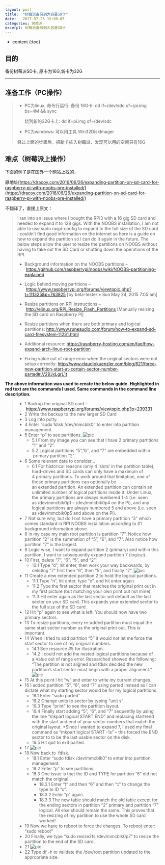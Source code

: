 ```yaml
---
layout: post
title:  "树莓派备份到大容量SD卡"
date:   2017-07-25 19:06:05
categories: 树莓派
excerpt: 树莓派备份到大容量SD卡
---
```


* content
{:toc}


## 目的

备份树莓派SD卡, 原卡为16G,新卡为32G

---

## 准备工作（PC操作）

> * PC为linux, 命令行运行:
>      备份 16G卡: dd if=/dev/sdc of=/pi.img bs=4M && sync
>
>      烧到新的32G卡上:  dd if=pi.img of=/dev/sdc
> * PC为windows:
>      可以用工具  Win32DiskImager   
>   
>
>  经过上面的步骤后，把新卡插入树莓派，发现可以用的空间只有16G

## 难点（树莓派上操作）

下面的例子是在国外一个网站上找的，

原地址[https://dracoy.com/2016/06/26/expanding-partition-on-sd-card-for-raspberry-pi-with-noobs-pre-installed/](https://dracoy.com/2016/06/26/expanding-partition-on-sd-card-for-raspberry-pi-with-noobs-pre-installed/)

不翻译了，直接上原文：

> I ran into an issue where I bought the RPI3 with a 16 gig SD card and needed to expand it to 128 gigs. With the NOOBS installation, I am not able to use sudo raspi-config to expand to the full size of the SD card. I couldn’t find good information on the internet so here is a guide on how to expand the partition so I can do it again in the future. The below steps allow the user to resize the partitions on NOOBS without having to take out the SD Card or shutting down the operations of the RPI.
> 
> * Background information on the NOOBS partitions – https://github.com/raspberrypi/noobs/wiki/NOOBS-partitioning-explained
> 
> * Logic behind moving partitions – https://www.raspberrypi.org/forums/viewtopic.php?t=111325&p=763825 [by beta-tester » Sun May 24, 2015 7:05 am]
>
> * Resize partitions on RPI instructions – http://elinux.org/RPi_Resize_Flash_Partitions [Manually resizing the SD card on Raspberry Pi]
>
> * Resize partitions when there are both primary and logical partitions: http://www.runeaudio.com/forum/how-to-expand-sd-card-filesystem-t1231.html
>
> * Additional resource: https://raspberry-hosting.com/en/faq/how-expand-arch-linux-root-partition
>
> * Fixing value out of range error when the original sectors were not setup correctly: http://www.claudiokuenzler.com/blog/621/force-new-partition-start-at-certain-sector-number-parted#.V29JxLgrL1t

**The above information was used to create the below guide. Highlighted in red text are the commands I used. Same commands in the command line description.**

>
> * 1 Backup the original SD card – https://www.raspberrypi.org/forums/viewtopic.php?p=239331
> * 2 Write the backup to the new larger SD Card
> * 3 Log into putty.
> * 4 Enter “sudo fdisk /dev/mmcblk0” to enter into partition management.
> * 5 Enter “p” to see partitions. 
>   ![pic](/css/pics/p2017-0726-01.png)
>    *  5.1 From my image you can see that I have 2 primary partitions “1” and “2”.
>    *  5.2 Logical partitions “5”,”6″, and “7” are embedded within  primary partition “2”.
> * 6 Some relevant data to consider…
>    * 6.1 For historical reasons (only 4 ‘slots’ in the partition table), hard-drives and SD cards can only have a maximum of 4 primary partitions. To work around that limitation, one of those primary partitions can optionally be an extended partition. An extended partition can contain an unlimited number of logical partitions inside it. Under Linux, the primary partitions are always numbered 1-4 (i.e. seen as /dev/mmcblk0p1 – /dev/mmcblk0p4 on the Pi), and any logical partitions are always numbered 5 and above (i.e. seen as /dev/mmcblk0p5 and above on the Pi).
> * 7  Not sure why, but do I not have a primary partition “3” which comes standard in RPI NOOBS installation according to #1 background information above.
> * 8 In my case my main root partition is partition “7”. Notice how partition “2” is the summation of “5”, “6”, and “7”. Also notice how partition “7” is the largest.
> * 9 Logic wise, I want to expand partition 2 (primary) and within this partition, I want to subsequently expand partition 7 (logical).
> * 10 First, delete “7”, “6”, “5”, and “2”:
>    * 10.1 Type “d”, hit enter, then work your way backwards, by deleting “7” first then “6”, then “5”, and finally “2”.
>     ![pic](/css/pics/p2017-0726-02.png)
> * 11 Create a new extended partition 2 to hold the logical partitions.
>    * 11.1 Type “n”, hit enter, type “e”, and hit enter again.
>    * 11.2 Type the first sector that matches the original print out in my first picture (but matching your own print out not mine).
>    * 11.3 Hit enter again as the last sector will default as the last sector on your SD card. This expands your extended sector to the full size of the SD card.
> * 12 Hit “p” again to see what is left. You should now have two primary sectors.
> * 13 To resize partitions, every re-added partition must equal the same start sector number as the original print out. This is important.
> * 14 When I tried to add partition “5” it would not let me force the start sector to one of my original numbers.
>    * 14.1 See resource #5 for illustration.
>    * 14.2 I could not add the nested logical partitions because of a Value out of range error. Researched showed the following: “The partition is not aligned and fdisk decided the new partition’s start sector must begin with a proper alignment.”
>    ![pic](/css/pics/p2017-0726-03.png)
> * 15 At this point I hit “w” and enter to write my current changes.
> * 16 I added partition “5”, “6”, and “7” using parted instead as I can dictate what my starting sector would be for my logical partitions.
>    * 16.1 Enter “sudo parted”
>    * 16.2 Change units to sector by typing “unit s”
>    * 16.3 Type “print” to see the partition layout.
>    * 16.4 Finally start adding “5”, “6”, and “7” sequentlly by using the line “mkpart logical START END” and replacing start/end with the start and end of your sector numbers that match the original layout.
>       *Since I wanted to expand 7, I used my final command as “mkpart logical START -1s” – this forced the END sector to to be the last usable sector on the disk.
>    * 16.5 Hit quit to exit parted.
> * 17 
>    ![pic](/css/pics/p2017-0726-04.png) 
> * 18 Now back to  fdisk.
>    * 18.1 Enter “sudo fdisk /dev/mmcblk0” to enter into partition management.
>    * 18.2 Enter “p” to see partitions.
>    * 18.3 One issue is that the ID and TYPE for partition “6” did not match the original.
>       * 18.3.1 Enter “t” and then “6” and then “c” to change the type to ID “c”.
>       * 18.3.2 Enter “p” again. 
>       * 18.3.3 The new table should match the old table except for the ending sectors in partition “2” primary and partition “7” logical. All else should remain the same. This proves that the resizing of my partition to use the whole SD card worked!
> * 19 Now we have to reboot to force the changes. To reboot enter: “sudo reboot”
> * 20 Finally, we type “sudo resize2fs /dev/mmcblk0p7” to resize the partition to the end of the SD card. 
> * 21
>  ![pic](/css/pics/p2017-0726-05.png)
> * 22 Type df -h to validate the /dev/root partition updated to the appropriate size.



